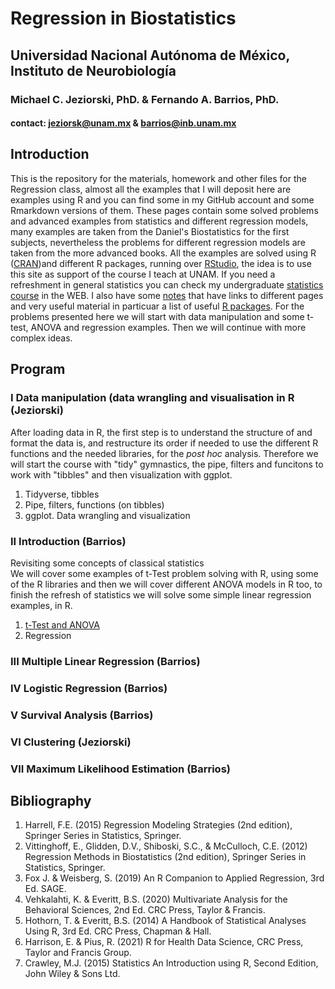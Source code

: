 # Regression in Biostatistics  
## Universidad Nacional Autónoma de México, Instituto de Neurobiología  
### Michael C. Jeziorski, PhD. & Fernando A. Barrios, PhD.  
#### contact: jeziorsk@unam.mx & barrios@inb.unam.mx     

## Introduction  
This is the repository for the materials, homework and other files for the Regression class, almost all the examples that I will deposit here are examples using R and you can find some in my GitHub account and some Rmarkdown versions of them. These pages contain some solved problems and advanced examples from statistics and different regression models, many examples are taken from the Daniel's Biostatistics for the first subjects, nevertheless the problems for different regression models are taken from the more advanced books. All the examples are solved using R ([CRAN](https://cran.r-project.org/))and different R packages, running over [RStudio](https://rstudio.com/products/rstudio/), the idea is to use this site as support of the course I teach at UNAM. If you need a refreshment in general statistics you can check my undergraduate [statistics course](https://fabarrios.github.io/ProbEstad/) in the WEB.  I also have some [notes](https://fabarrios.github.io/AdvExamples/Notes/Notes) that have links to different pages and very useful material in particuar a list of useful [R packages](https://fabarrios.github.io/Regression/Libraries). For the problems presented here we will start with data manipulation and some t-test, ANOVA and regression examples. Then we will continue with more complex ideas.  

## Program  
### I Data manipulation (data wrangling and visualisation in R (Jeziorski)  
After loading data in R, the first step is to understand the structure of and format the data is, and restructure its order if needed to use the 
different R functions and the needed libraries, for the *post hoc* analysis.  Therefore we will start the course with "tidy" gymnastics, the pipe, filters and funcitons to work with "tibbles" and then visualization with ggplot.
1. Tidyverse, tibbles  
3. Pipe, filters, functions (on tibbles)  
4. ggplot. Data wrangling and visualization  

### II Introduction (Barrios)  
Revisiting some concepts of classical statistics  
We will cover some examples of t-Test problem solving with R, using some of the R libraries and then we will cover different ANOVA models in R too, to finish the refresh of statistics we will solve some simple linear regression examples, in R.
1. [t-Test and ANOVA](https://fabarrios.github.io/Regression/Exampl_t_ANOVA.html)  
2. Regression  

### III Multiple Linear Regression (Barrios)  

### IV Logistic Regression (Barrios)  

### V Survival Analysis (Barrios)  

### VI Clustering (Jeziorski)  

### VII Maximum Likelihood Estimation (Barrios)  


## Bibliography  
1. Harrell, F.E. (2015) Regression Modeling Strategies (2nd edition), Springer Series in Statistics, Springer.  
2. Vittinghoff, E., Glidden, D.V., Shiboski, S.C., & McCulloch, C.E. (2012) Regression Methods in Biostatistics (2nd edition), Springer Series in Statistics, Springer.  
3. Fox J. & Weisberg, S. (2019) An R Companion to Applied Regression, 3rd Ed. SAGE.  
4. Vehkalahti, K. & Everitt, B.S. (2020) Multivariate Analysis for the Behavioral Sciences, 2nd Ed. CRC Press, Taylor & Francis.  
5. Hothorn, T. & Everitt, B.S. (2014) A Handbook of Statistical Analyses Using R, 3rd Ed. CRC Press, Chapman & Hall.  
6. Harrison, E. & Pius, R. (2021) R for Health Data Science, CRC Press, Taylor and Francis Group.  
7. Crawley, M.J. (2015) Statistics An Introduction using R, Second Edition, John Wiley & Sons Ltd.  
